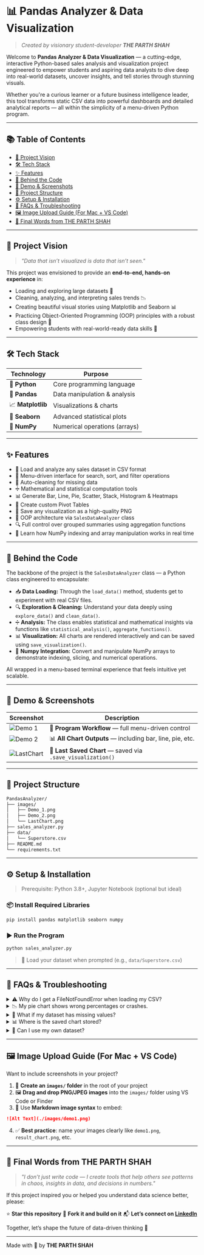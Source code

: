 # 📊 Pandas Analyzer & Data Visualization

> *Created by visionary student-developer **THE PARTH SHAH***

Welcome to **Pandas Analyzer & Data Visualization** — a cutting-edge, interactive Python-based sales analysis and visualization project engineered to empower students and aspiring data analysts to dive deep into real-world datasets, uncover insights, and tell stories through stunning visuals.

Whether you're a curious learner or a future business intelligence leader, this tool transforms static CSV data into powerful dashboards and detailed analytical reports — all within the simplicity of a menu-driven Python program.

---

## 📚 Table of Contents

* [🚀 Project Vision](#-project-vision)
* [🛠️ Tech Stack](#-tech-stack)
* [✨ Features](#-features)
* [🧠 Behind the Code](#-behind-the-code)
* [🔎 Demo & Screenshots](#-demo--screenshots)
* [📁 Project Structure](#-project-structure)
* [⚙️ Setup & Installation](#️-setup--installation)
* [💬 FAQs & Troubleshooting](#-faqs--troubleshooting)
* [🖼 Image Upload Guide (For Mac + VS Code)](#-image-upload-guide-for-mac--vs-code)
* [🌟 Final Words from THE PARTH SHAH](#-final-words-from-the-parth-shah)

---

## 🚀 Project Vision

> *"Data that isn’t visualized is data that isn’t seen."*

This project was envisioned to provide an **end-to-end, hands-on experience** in:

* Loading and exploring large datasets 🧾
* Cleaning, analyzing, and interpreting sales trends 📉
* Creating beautiful visual stories using Matplotlib and Seaborn 📊
* Practicing Object-Oriented Programming (OOP) principles with a robust class design 🎯
* Empowering students with real-world-ready data skills 💼

---

## 🛠️ Tech Stack

| Technology        | Purpose                       |
| ----------------- | ----------------------------- |
| 🐍 **Python**     | Core programming language     |
| 📘 **Pandas**     | Data manipulation & analysis  |
| 📈 **Matplotlib** | Visualizations & charts       |
| 🧭 **Seaborn**    | Advanced statistical plots    |
| 🔢 **NumPy**      | Numerical operations (arrays) |

---

## ✨ Features

* 📂 Load and analyze any sales dataset in CSV format
* 🔎 Menu-driven interface for search, sort, and filter operations
* 🧼 Auto-cleaning for missing data
* ➗ Mathematical and statistical computation tools
* 📊 Generate Bar, Line, Pie, Scatter, Stack, Histogram & Heatmaps
* 🧩 Create custom Pivot Tables
* 💾 Save any visualization as a high-quality PNG
* 🔁 OOP architecture via `SalesDataAnalyzer` class
* 🔍 Full control over grouped summaries using aggregation functions
* 🧠 Learn how NumPy indexing and array manipulation works in real time

---

## 🧠 Behind the Code

The backbone of the project is the `SalesDataAnalyzer` class — a Python class engineered to encapsulate:

* 📥 **Data Loading:** Through the `load_data()` method, students get to experiment with real CSV files.
* 🔍 **Exploration & Cleaning:** Understand your data deeply using `explore_data()` and `clean_data()`.
* ➗ **Analysis:** The class enables statistical and mathematical insights via functions like `statistical_analysis()`, `aggregate_functions()`.
* 📊 **Visualization:** All charts are rendered interactively and can be saved using `save_visualization()`.
* 🧮 **Numpy Integration:** Convert and manipulate NumPy arrays to demonstrate indexing, slicing, and numerical operations.

All wrapped in a menu-based terminal experience that feels intuitive yet scalable.

---

## 🔎 Demo & Screenshots

| Screenshot                           | Description                                                 |
| ------------------------------------ | ----------------------------------------------------------- |
| ![Demo 1](./images/Demo_1.png)       | 📌 **Program Workflow** — full menu-driven control          |
| ![Demo 2](./images/Demo_2.png)       | 📊 **All Chart Outputs** — including bar, line, pie, etc.   |
| ![LastChart](./images/LastChart.png) | 💾 **Last Saved Chart** — saved via `.save_visualization()` |

---

## 📁 Project Structure

```bash
PandasAnalyzer/
├── images/
│   ├── Demo_1.png
│   ├── Demo_2.png
│   └── LastChart.png
├── sales_analyzer.py
├── data/
│   └── Superstore.csv
├── README.md
└── requirements.txt
```

---

## ⚙️ Setup & Installation

> Prerequisite: Python 3.8+, Jupyter Notebook (optional but ideal)

### 📦 Install Required Libraries

```bash
pip install pandas matplotlib seaborn numpy
```

### ▶️ Run the Program

```bash
python sales_analyzer.py
```

> 📂 Load your dataset when prompted (e.g., `data/Superstore.csv`)

---

## 💬 FAQs & Troubleshooting

<details>
<summary>⚠️ Why do I get a FileNotFoundError when loading my CSV?</summary>

Make sure the path you enter is **relative to the root of your project**. For example, use `data/Superstore.csv` if your CSV is inside a `data` folder.

</details>

<details>
<summary>📉 My pie chart shows wrong percentages or crashes.</summary>

Ensure your `Sales` data column contains numeric values. Also, make sure categories are not too many — pie charts work best with <10 categories.

</details>

<details>
<summary>🧮 What if my dataset has missing values?</summary>

Use the `clean_data()` method! It drops any rows with NaNs and prints before-after summaries.

</details>

<details>
<summary>📊 Where is the saved chart stored?</summary>

After you choose to save a chart, it's stored in your project root directory with the filename you provide (default `.png`).

</details>

<details>
<summary>🔄 Can I use my own dataset?</summary>

Absolutely. Just make sure it has similar columns like `Sales`, `Region`, `Profit`, `Order Date`, etc.

</details>

---

## 🖼 Image Upload Guide (For Mac + VS Code)

Want to include screenshots in your project?

1. 📁 **Create an `images/` folder** in the root of your project
2. 🖼 **Drag and drop PNG/JPEG images** into the `images/` folder using VS Code or Finder
3. 📝 Use **Markdown image syntax** to embed:

```md
![Alt Text](./images/demo1.png)
```

4. ✅ **Best practice**: name your images clearly like `demo1.png`, `result_chart.png`, etc.

---

## 🌟 Final Words from THE PARTH SHAH

> *"I don’t just write code — I create tools that help others see patterns in chaos, insights in data, and decisions in numbers."*

If this project inspired you or helped you understand data science better, please:

⭐ **Star this repository**
🔁 **Fork it and build on it**
📬 **Let’s connect on [LinkedIn](https://www.linkedin.com/in/parth-shah-28387532b/?utm_source=share&utm_campaign=share_via&utm_content=profile&utm_medium=ios_app)**

Together, let’s shape the future of data-driven thinking 🚀

---

Made with 💙 by **THE PARTH SHAH**
